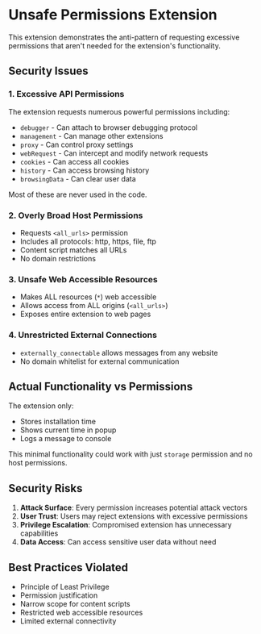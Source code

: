 # Unsafe Permissions Extension

This extension demonstrates the anti-pattern of requesting excessive permissions that aren't needed for the extension's functionality.

## Security Issues

### 1. Excessive API Permissions
The extension requests numerous powerful permissions including:
- `debugger` - Can attach to browser debugging protocol
- `management` - Can manage other extensions
- `proxy` - Can control proxy settings
- `webRequest` - Can intercept and modify network requests
- `cookies` - Can access all cookies
- `history` - Can access browsing history
- `browsingData` - Can clear user data

Most of these are never used in the code.

### 2. Overly Broad Host Permissions
- Requests `<all_urls>` permission
- Includes all protocols: http, https, file, ftp
- Content script matches all URLs
- No domain restrictions

### 3. Unsafe Web Accessible Resources
- Makes ALL resources (`*`) web accessible
- Allows access from ALL origins (`<all_urls>`)
- Exposes entire extension to web pages

### 4. Unrestricted External Connections
- `externally_connectable` allows messages from any website
- No domain whitelist for external communication

## Actual Functionality vs Permissions

The extension only:
- Stores installation time
- Shows current time in popup
- Logs a message to console

This minimal functionality could work with just `storage` permission and no host permissions.

## Security Risks

1. **Attack Surface**: Every permission increases potential attack vectors
2. **User Trust**: Users may reject extensions with excessive permissions
3. **Privilege Escalation**: Compromised extension has unnecessary capabilities
4. **Data Access**: Can access sensitive user data without need

## Best Practices Violated

- Principle of Least Privilege
- Permission justification
- Narrow scope for content scripts
- Restricted web accessible resources
- Limited external connectivity